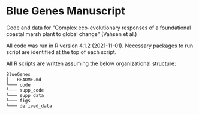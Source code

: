 # Blue Genes Manuscript

Code and data for "Complex eco-evolutionary responses of a foundational coastal marsh plant to global change" (Vahsen et al.)

All code was run in R version 4.1.2 (2021-11-01). Necessary packages to run script are identified at the top of each script.

All R scripts are written assuming the below organizational structure:
```
BlueGenes
│   README.md
└─── code
└─── supp_code
└─── supp_data
└─── figs
└─── derived_data
```



